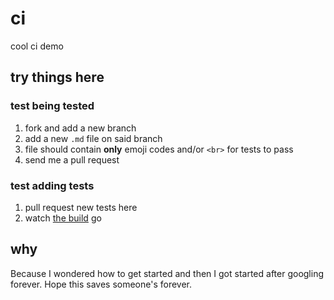 # ci

cool ci demo

## try things here

### test being tested

1. fork and add a new branch
2. add a new `.md` file on said branch
3. file should contain **only** emoji codes and/or `<br>` for tests to pass
4. send me a pull request

### test adding tests

1. pull request new tests here
2. watch [the build](https://travis-ci.org/evilmuan/ci/builds) go


## why

Because I wondered how to get started and then I got started after googling forever. Hope this saves someone's forever.
